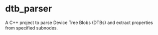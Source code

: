 # dtb_parser
A C++ project to parse Device Tree Blobs (DTBs) and extract properties from specified subnodes.

